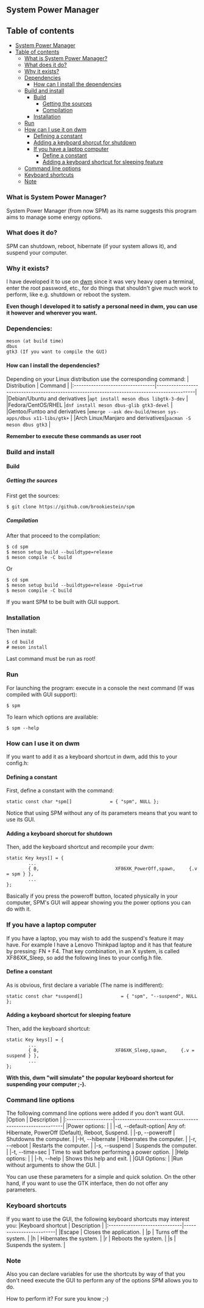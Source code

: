 ## System Power Manager
## Table of contents
- [System Power Manager](#system-power-manager)
- [Table of contents](#table-of-contents)
  - [What is System Power Manager?](#what-is-system-power-manager)
  - [What does it do?](#what-does-it-do)
  - [Why it exists?](#why-it-exists)
  - [Dependencies](#dependencies)
    - [How can I install the dependencies](#how-can-i-install-the-dependencies)
  - [Build and install](#build-and-install)
    - [Build](#build)
      - [Getting the sources](#getting-the-sources)
      - [Compilation](#compilation)
    - [Installation](#installation)
  - [Run](#run)
  - [How can I use it on dwm](#how-can-i-use-it-on-dwm)
    - [Defining a constant](#defining-a-constant)
    - [Adding a keyboard shorcut for shutdown](#adding-a-keyboard-shorcut-for-shutdown)
    - [If you have a laptop computer](#if-you-have-a-laptop-computer)
      - [Define a constant](#define-a-constant)
      - [Adding a keyboard shortcut for sleeping feature](#adding-a-keyboard-shortcut-for-sleeping-feature)
  - [Command line options](#command-line-options)
  - [Keyboard shortcuts](#keyboard-shortcuts)
  - [Note](#note)

### What is System Power Manager?
System Power Manager (from now SPM) as its name suggests this program aims to manage some energy options.

### What does it do?
SPM can shutdown, reboot, hibernate (if your system allows it), and suspend your computer.

### Why it exists?
I have developed it to use on [dwm](https://github.com/brookiestein/dwm)
since it was very heavy open a terminal, enter the root password, etc., for do
things that shouldn't give much work to perform, like e.g. shutdown or reboot the system.

**Even though I developed it to satisfy a personal need in dwm, you can use it however and wherever you want.**

### Dependencies:
```
meson (at build time)
dbus
gtk3 (If you want to compile the GUI)
```
#### How can I install the dependencies?
Depending on your Linux distribution use the corresponding command:
| Distribution                     | Command                                                                                      |
|:---------------------------------|----------------------------------------------------------------------------------------------|
|Debian/Ubuntu and derivatives     |`apt install meson dbus libgtk-3-dev`                                                         |
|Fedora/CentOS/RHEL                |`dnf install meson dbus-glib gtk3-devel`                                                      |
|Gentoo/Funtoo and derivatives     |`emerge --ask dev-build/meson sys-apps/dbus x11-libs/gtk+`                                    |
|Arch Linux/Manjaro and derivatives|`pacman -S meson dbus gtk3`                                                                   |

**Remember to execute these commands as user root**

### Build and install
#### Build
##### Getting the sources
First get the sources:
```
$ git clone https://github.com/brookiestein/spm
```
##### Compilation
After that proceed to the compilation:
```
$ cd spm
$ meson setup build --buildtype=release
$ meson compile -C build
```
Or
```
$ cd spm
$ meson setup build --buildtype=release -Dgui=true
$ meson compile -C build
```
If you want SPM to be built with GUI support.

### Installation
Then install:
```
$ cd build
# meson install 
```
Last command must be run as root!

### Run
For launching the program: execute in a console the next command (If was compiled with GUI support):
```
$ spm
```
To learn which options are available:
```
$ spm --help
```

### How can I use it on dwm
If you want to add it as a keyboard shortcut in dwm, add this to your config.h:

#### Defining a constant
First, define a constant with the command:
```
static const char *spm[]              = { "spm", NULL };
```
Notice that using SPM without any of its parameters means that you want to use its GUI.

#### Adding a keyboard shorcut for shutdown
Then, add the keyboard shortcut and recompile your dwm:
```
static Key keys[] = {
        ...
        { 0,                            XF86XK_PowerOff,spawn,     {.v = spm } },
        ...
};
```
Basically if you press the poweroff button, located physically in your computer, SPM's GUI
will appear showing you the power options you can do with it.

### If you have a laptop computer
If you have a laptop, you may wish to add the suspend's feature it may have.
For example I have a Lenovo Thinkpad laptop and it has that feature by pressing: FN + F4.
That key combination, in an X system, is called XF86XK_Sleep, so add the following lines
to your config.h file.

#### Define a constant
As is obvious, first declare a variable (The name is indifferent):
```
static const char *suspend[]              = { "spm", "--suspend", NULL };
```

#### Adding a keyboard shortcut for sleeping feature
Then, add the keyboard shortcut:
```
static Key keys[] = {
        ...
        { 0,                            XF86XK_Sleep,spawn,     {.v = suspend } },
        ...
};
```
**With this, dwm "will simulate" the popular keyboard shortcut for suspending your computer ;-).**

### Command line options
The following command line options were added if you don't want GUI.
|Option              | Description                                             |
|:-------------------|---------------------------------------------------------|
|Power options:      |                                                         |
|-d, --default-option| Any of: Hibernate, PowerOff (Default), Reboot, Suspend. |
|-p, --poweroff      | Shutdowns the computer.                                 |
|-H, --hibernate     | Hibernates the computer.                                |
|-r, --reboot        | Restarts the computer.                                  |
|-s, --suspend       | Suspends the computer.                                  |
|-t, --time=sec      | Time to wait before performing a power option.          |
|Help options:       |                                                         |
|-h, --help          | Shows this help and exit.                               |
|GUI Options:                                                                  |
|Run without arguments to show the GUI.                                        |

You can use these parameters for a simple and quick solution. On the other hand, 
if you want to use the GTK interface, then do not offer any parameters.

### Keyboard shortcuts
If you want to use the GUI, the following keyboard shortcuts may interest you:
|Keyboard shortcut              | Description             |
|:------------------------------|-------------------------|
|Escape                         | Closes the application. |
|p                              | Turns off the system.   |
|h                              | Hibernates the system.  |
|r                              | Reboots the system.     |
|s                              | Suspends the system.    |

### Note
Also you can declare variables for use the shortcuts by way of that you
don't need execute the GUI to perform any of the options SPM allows you to do.

How to perform it? For sure you know ;-)
